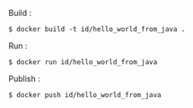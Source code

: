 Build :

    $ docker build -t id/hello_world_from_java .

Run :

    $ docker run id/hello_world_from_java

Publish :

    $ docker push id/hello_world_from_java
